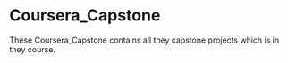 # Coursera_Capstone
These Coursera_Capstone contains all they capstone projects which is in they course.
